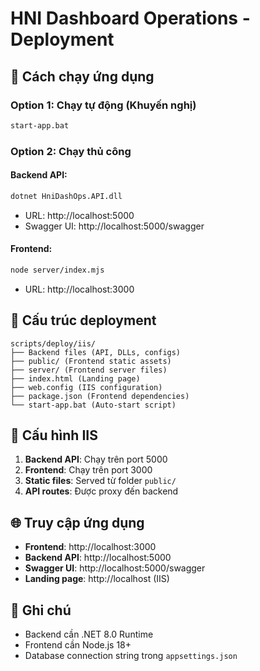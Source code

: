 # HNI Dashboard Operations - Deployment

## 🚀 Cách chạy ứng dụng

### Option 1: Chạy tự động (Khuyến nghị)
```bash
start-app.bat
```

### Option 2: Chạy thủ công

#### Backend API:
```bash
dotnet HniDashOps.API.dll
```
- URL: http://localhost:5000
- Swagger UI: http://localhost:5000/swagger

#### Frontend:
```bash
node server/index.mjs
```
- URL: http://localhost:3000

## 📁 Cấu trúc deployment

```
scripts/deploy/iis/
├── Backend files (API, DLLs, configs)
├── public/ (Frontend static assets)
├── server/ (Frontend server files)
├── index.html (Landing page)
├── web.config (IIS configuration)
├── package.json (Frontend dependencies)
└── start-app.bat (Auto-start script)
```

## 🔧 Cấu hình IIS

1. **Backend API**: Chạy trên port 5000
2. **Frontend**: Chạy trên port 3000
3. **Static files**: Served từ folder `public/`
4. **API routes**: Được proxy đến backend

## 🌐 Truy cập ứng dụng

- **Frontend**: http://localhost:3000
- **Backend API**: http://localhost:5000
- **Swagger UI**: http://localhost:5000/swagger
- **Landing page**: http://localhost (IIS)

## 📝 Ghi chú

- Backend cần .NET 8.0 Runtime
- Frontend cần Node.js 18+
- Database connection string trong `appsettings.json`
